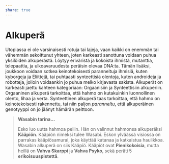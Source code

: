 ```yaml
---
share: true
---
```

# Alkuperä

Utopiassa ei ole varsinaisesti rotuja tai lajeja, vaan kaikki on enemmän tai vähemmän sekoittunut yhteen, joten karkeasti sanottuna voidaan puhua yksilöiden alkuperästä. Löytyy eriväristä ja kokoista ihmistä, mutanttia, telepaattia, ja ulkoavaruudesta peräisin olevaa DNA:ta. Tämän lisäksi, joukkoon voidaan sotkea keinotekoisesti paranneltuja ihmisiä, kuten kyborgeja ja Eliittejä, tai puhtaasti synteettisiä olentoja, kuten androideja ja robotteja, jolloin voidaankin jo puhua melko kirjavasta sakista. Alkuperät on karkeasti jaettu kahteen kategoriaan: Orgaanisiin ja Synteettisiin alkuperiin. Orgaaninen alkuperä tarkoittaa, että hahmo on kutakuinkin luonnollinen olento, lihaa ja verta. Synteettinen alkuperä taas tarkoittaa, että hahmo on keinotekoisesti rakennettu, tai niin paljon *paranneltu*, että alkuperäinen genotyyppi on jo jäänyt hämärän peittoon.

> **Wasabin tarina...**
>
> Esko luo uutta hahmoa peliin. Hän on valinnut hahmonsa alkuperäksi **Kääpiön**. Kääpiön nimeksi tulee Wasabi. Eskon ylväässä visiossa on parrakas kääpiösamurai, joka käyttää katanaa ja katkaistua haulikkoa. Wasabin alkuperä on siis Kääpiö. Kääpiöt ovat **Pienikokoisia**, mutta heillä on **Vahva Skarppi** ja **Vahva Psyko**, sekä peräti 5 **erikoisuuspistettä**.
